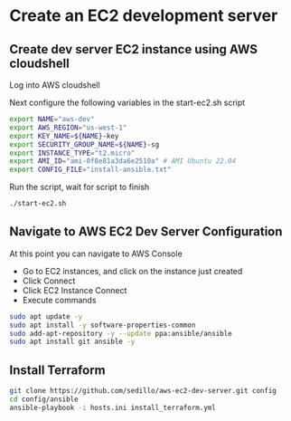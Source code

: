 # Create an EC2 development server

## Create dev server EC2 instance using AWS cloudshell

Log into AWS cloudshell

Next configure the following variables in the start-ec2.sh script
```bash
export NAME="aws-dev"
export AWS_REGION="us-west-1"
export KEY_NAME=${NAME}-key
export SECURITY_GROUP_NAME=${NAME}-sg
export INSTANCE_TYPE="t2.micro"
export AMI_ID="ami-0f8e81a3da6e2510a" # AMI Ubuntu 22.04
export CONFIG_FILE="install-ansible.txt"
```

Run the script, wait for script to finish
```bash
./start-ec2.sh
```

## Navigate to AWS EC2 Dev Server Configuration

At this point you can navigate to AWS Console
- Go to EC2 instances, and click on the instance just created
- Click Connect
- Click EC2 Instance Connect
- Execute commands

```bash
sudo apt update -y
sudo apt install -y software-properties-common
sudo add-apt-repository -y --update ppa:ansible/ansible
sudo apt install git ansible -y
```

## Install Terraform
```bash
git clone https://github.com/sedillo/aws-ec2-dev-server.git config
cd config/ansible
ansible-playbook -i hosts.ini install_terraform.yml
```
